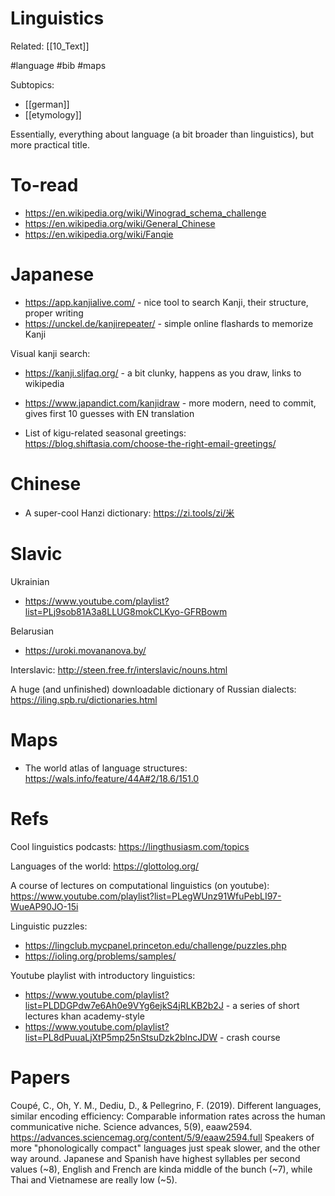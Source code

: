 # Linguistics

Related: [[10_Text]]

#language #bib #maps


Subtopics:
* [[german]]
* [[etymology]]

Essentially, everything about language (a bit broader than linguistics), but  more practical title.

# To-read

* https://en.wikipedia.org/wiki/Winograd_schema_challenge
* https://en.wikipedia.org/wiki/General_Chinese
* https://en.wikipedia.org/wiki/Fanqie

# Japanese

* https://app.kanjialive.com/ - nice tool to search Kanji, their structure, proper writing
* https://unckel.de/kanjirepeater/ - simple online flashards to memorize Kanji

Visual kanji search:
* https://kanji.sljfaq.org/ - a bit clunky, happens as you draw, links to wikipedia
* https://www.japandict.com/kanjidraw - more modern, need to commit, gives first 10 guesses with EN translation

* List of kigu-related seasonal greetings: https://blog.shiftasia.com/choose-the-right-email-greetings/

# Chinese

* A super-cool Hanzi dictionary: https://zi.tools/zi/米

# Slavic

Ukrainian
* https://www.youtube.com/playlist?list=PLj9sob81A3a8LLUG8mokCLKyo-GFRBowm

Belarusian
* https://uroki.movananova.by/

Interslavic: http://steen.free.fr/interslavic/nouns.html

A huge (and unfinished) downloadable dictionary of Russian dialects:
https://iling.spb.ru/dictionaries.html

# Maps

* The world atlas of language structures: https://wals.info/feature/44A#2/18.6/151.0

# Refs

Cool linguistics podcasts:
https://lingthusiasm.com/topics

Languages of the world: https://glottolog.org/

A course of lectures on computational linguistics (on youtube):
https://www.youtube.com/playlist?list=PLegWUnz91WfuPebLI97-WueAP90JO-15i

Linguistic puzzles:
* https://lingclub.mycpanel.princeton.edu/challenge/puzzles.php
* https://ioling.org/problems/samples/ 

Youtube playlist with introductory linguistics:
* https://www.youtube.com/playlist?list=PLDDGPdw7e6Ah0e9VYg6ejkS4jRLKB2b2J - a series of short lectures khan academy-style
* https://www.youtube.com/playlist?list=PL8dPuuaLjXtP5mp25nStsuDzk2blncJDW - crash course

# Papers

Coupé, C., Oh, Y. M., Dediu, D., & Pellegrino, F. (2019). Different languages, similar encoding efficiency: Comparable information rates across the human communicative niche. Science advances, 5(9), eaaw2594.
https://advances.sciencemag.org/content/5/9/eaaw2594.full
Speakers of more "phonologically compact" languages just speak slower, and the other way around. Japanese and Spanish have highest syllables per second values (~8), English and French are kinda middle of the bunch (~7), while Thai and Vietnamese are really low (~5).